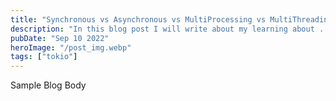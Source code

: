 ```yaml
---
title: "Synchronous vs Asynchronous vs MultiProcessing vs MultiThreading - Debunked"
description: "In this blog post I will write about my learning about ......."
pubDate: "Sep 10 2022"
heroImage: "/post_img.webp"
tags: ["tokio"]
---
```


Sample Blog Body